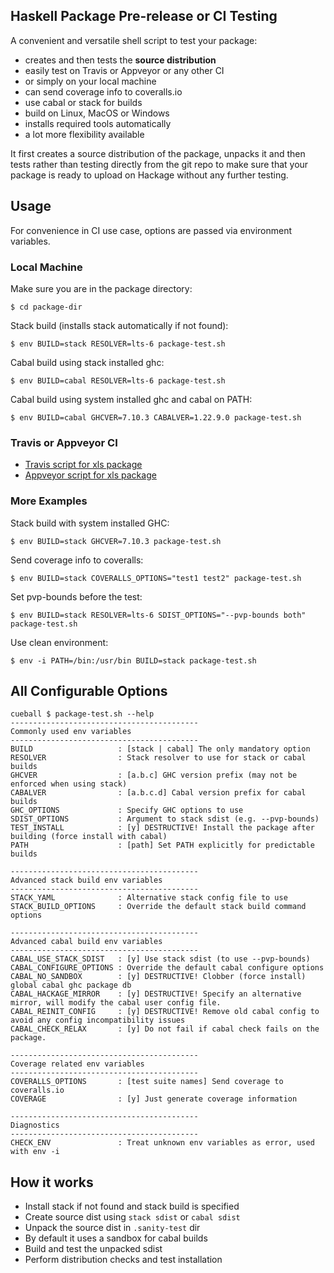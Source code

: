 ## Haskell Package Pre-release or CI Testing

A convenient and versatile shell script to test your package:
* creates and then tests the **source distribution**
* easily test on Travis or Appveyor or any other CI
* or simply on your local machine
* can send coverage info to coveralls.io
* use cabal or stack for builds
* build on Linux, MacOS or Windows
* installs required tools automatically
* a lot more flexibility available

It first creates a source distribution of the package, unpacks it and then
tests rather than testing directly from the git repo to make sure that your
package is ready to upload on Hackage without any further testing.

## Usage

For convenience in CI use case, options are passed via environment variables.
### Local Machine

Make sure you are in the package directory:
```
$ cd package-dir
```

Stack build (installs stack automatically if not found):
```
$ env BUILD=stack RESOLVER=lts-6 package-test.sh
```

Cabal build using stack installed ghc:
```
$ env BUILD=cabal RESOLVER=lts-6 package-test.sh
```

Cabal build using system installed ghc and cabal on PATH:
```
$ env BUILD=cabal GHCVER=7.10.3 CABALVER=1.22.9.0 package-test.sh
```

### Travis or Appveyor CI

* [Travis script for xls
  package](https://github.com/harendra-kumar/xls/blob/master/.travis.yml)
* [Appveyor script for xls
  package](https://github.com/harendra-kumar/xls/blob/master/appveyor.yml)

### More Examples

Stack build with system installed GHC:
```
$ env BUILD=stack GHCVER=7.10.3 package-test.sh
```

Send coverage info to coveralls:
```
$ env BUILD=stack COVERALLS_OPTIONS="test1 test2" package-test.sh
```

Set pvp-bounds before the test:
```
$ env BUILD=stack RESOLVER=lts-6 SDIST_OPTIONS="--pvp-bounds both" package-test.sh
```

Use clean environment:
```
$ env -i PATH=/bin:/usr/bin BUILD=stack package-test.sh
```

## All Configurable Options
```
cueball $ package-test.sh --help
------------------------------------------
Commonly used env variables
------------------------------------------
BUILD                   : [stack | cabal] The only mandatory option
RESOLVER                : Stack resolver to use for stack or cabal builds
GHCVER                  : [a.b.c] GHC version prefix (may not be enforced when using stack)
CABALVER                : [a.b.c.d] Cabal version prefix for cabal builds
GHC_OPTIONS             : Specify GHC options to use
SDIST_OPTIONS           : Argument to stack sdist (e.g. --pvp-bounds)
TEST_INSTALL            : [y] DESTRUCTIVE! Install the package after building (force install with cabal)
PATH                    : [path] Set PATH explicitly for predictable builds

------------------------------------------
Advanced stack build env variables
------------------------------------------
STACK_YAML              : Alternative stack config file to use
STACK_BUILD_OPTIONS     : Override the default stack build command options

------------------------------------------
Advanced cabal build env variables
------------------------------------------
CABAL_USE_STACK_SDIST   : [y] Use stack sdist (to use --pvp-bounds)
CABAL_CONFIGURE_OPTIONS : Override the default cabal configure options
CABAL_NO_SANDBOX        : [y] DESTRUCTIVE! Clobber (force install) global cabal ghc package db
CABAL_HACKAGE_MIRROR    : [y] DESTRUCTIVE! Specify an alternative mirror, will modify the cabal user config file.
CABAL_REINIT_CONFIG     : [y] DESTRUCTIVE! Remove old cabal config to avoid any config incompatibility issues
CABAL_CHECK_RELAX       : [y] Do not fail if cabal check fails on the package.

------------------------------------------
Coverage related env variables
------------------------------------------
COVERALLS_OPTIONS       : [test suite names] Send coverage to coveralls.io
COVERAGE                : [y] Just generate coverage information

------------------------------------------
Diagnostics
------------------------------------------
CHECK_ENV               : Treat unknown env variables as error, used with env -i
```

## How it works

* Install stack if not found and stack build is specified
* Create source dist using `stack sdist` or `cabal sdist`
* Unpack the source dist in `.sanity-test` dir
* By default it uses a sandbox for cabal builds
* Build and test the unpacked sdist
* Perform distribution checks and test installation
